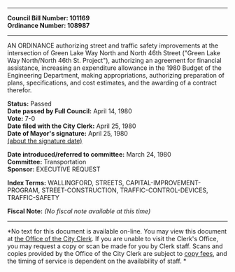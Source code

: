 * * * * *  
  
**Council Bill Number: [](#h0)[](#h2)101169**   
**Ordinance Number: 108987**  
  
* * * * *  
  
AN ORDINANCE authorizing street and traffic safety improvements at the intersection of Green Lake Way North and North 46th Street ("Green Lake Way North/North 46th St. Project"), authorizing an agreement for financial assistance, increasing an expenditure allowance in the 1980 Budget of the Engineering Department, making appropriations, authorizing preparation of plans, specifications, and cost estimates, and the awarding of a contract therefor.  
  
**Status:** Passed   
**Date passed by Full Council:** April 14, 1980   
**Vote:** 7-0   
**Date filed with the City Clerk:** April 25, 1980   
**Date of Mayor's signature:** April 25, 1980   
[(about the signature date)](/~public/approvaldate.htm)   
  
  
**Date introduced/referred to committee:** March 24, 1980   
**Committee:** Transportation   
**Sponsor:** EXECUTIVE REQUEST   
  
**Index Terms:** WALLINGFORD, STREETS, CAPITAL-IMPROVEMENT-PROGRAM, STREET-CONSTRUCTION, TRAFFIC-CONTROL-DEVICES, TRAFFIC-SAFETY  
  
**Fiscal Note:** *(No fiscal note available at this time)*  
  
* * * * *  
  
*No text for this document is available on-line. You may view this document at [the Office of the City Clerk](http://www.seattle.gov/leg/clerk/contactUs.htm). If you are unable to visit the Clerk's Office, you may request a copy or scan be made for you by Clerk staff. Scans and copies provided by the Office of the City Clerk are subject to [copy fees](http://clerk.seattle.gov/~public/clerkfees.htm), and the timing of service is dependent on the availability of staff. *  
  
  
